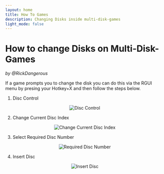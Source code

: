 ```yaml
---
layout: home
title: How To Games
description: Changing Disks inside multi-disk-games
light_mode: false
---
```


# How to change Disks on Multi-Disk-Games
_by @RickDangerous_

If a game prompts you to change the disk you can do this via the RGUI menu by presing your Hotkey+X and then follow the steps below.

1. Disc Control

<div style="text-align: center;">
  
  ![Disc Control](../../../../assets/guides/games/multi_disk_1.png "Disc Control")
</div>


2. Change Current Disc Index

<div style="text-align: center;">
  
  ![Change Current Disc Index](../../../../assets/guides/games/multi_disk_2.png "Change Current Disc Index")
</div>


3. Select Required Disc Number

<div style="text-align: center;">
  
  ![Required Disc Number](../../../../assets/guides/games/multi_disk_3.png "Required Disc Number")
</div>

4. Insert Disc

<div style="text-align: center;">
  
  ![Insert Disc](../../../../assets/guides/games/multi_disk_4.png "Insert Disc")
</div>
